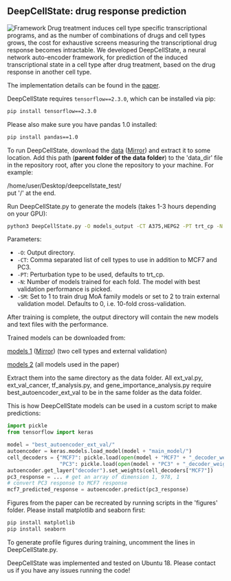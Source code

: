 ## DeepCellState: drug response prediction
![Framework](framework.png)
Drug treatment induces cell type specific transcriptional programs, and as the number of combinations of drugs and cell types grows, the cost for exhaustive screens measuring the transcriptional drug response becomes intractable. We developed DeepCellState, a neural network auto-encoder framework, for prediction of the induced transcriptional state in a cell type after drug treatment, based on the drug response in another cell type.

The implementation details can be found in the [paper](https://doi.org/10.1101/2020.12.14.422792).

DeepCellState requires ```tensorflow==2.3.0```, which can be installed via pip:
```sh
pip install tensorflow==2.3.0
```

Please also make sure you have pandas 1.0 installed:
```sh
pip install pandas==1.0
```

To run DeepCellState, download the [data](https://www.dropbox.com/s/merj99vfp4fpdg2/DeepCellState_data.zip?dl=1) ([Mirror](https://drive.google.com/file/d/1lGnUANHpKU33pEvl7meEEVMG7wJM1Th1/view?usp=sharing)) and extract it to some location. Add this path (**parent folder of the data folder**) to the 'data_dir' file in the repository root, after you clone the repository to your machine. 
For example:

/home/user/Desktop/deepcellstate_test/   
put '/' at the end. 

Run DeepCellState.py to generate the models (takes 1-3 hours depending on your GPU):
```sh
python3 DeepCellState.py -O models_output -CT A375,HEPG2 -PT trt_cp -N 1 -SM 0
```
Parameters:
- ```-O```: Output directory.
- ```-CT```: Comma separated list of cell types to use in addition to MCF7 and PC3.
- ```-PT```: Perturbation type to be used, defaults to trt_cp. 
- ```-N```: Number of models trained for each fold. The model with best validation performance is picked.
- ```-SM```: Set to 1 to train drug MoA family models or set to 2 to train external validation model. Defaults to 0, i.e. 10-fold cross-validation.

After training is complete, the output directory will contain the new models and text files with the performance.

Trained models can be downloaded from:

[models 1](https://www.dropbox.com/s/7c77tzxaefhom2d/DeepCellState_models.zip?dl=1) ([Mirror](https://drive.google.com/file/d/14__66BjjDTyB19p0NbK3r_eNOujV_60Z/view?usp=sharing)) (two cell types and external validation)

[models 2](https://drive.google.com/file/d/1SHHTXpJBZoBhwqK0vvlw9bmwhPv16K3n/view?usp=sharing) (all models used in the paper)


Extract them into the same directory as the data folder. All ext_val.py, ext_val_cancer, tf_analysis.py, and gene_importance_analysis.py require best_autoencoder_ext_val to be in the same folder as the data folder. 

This is how DeepCellState models can be used in a custom script to make predictions:

```python
import pickle
from tensorflow import keras

model = "best_autoencoder_ext_val/"
autoencoder = keras.models.load_model(model + "main_model/")
cell_decoders = {"MCF7": pickle.load(open(model + "MCF7" + "_decoder_weights", "rb")),
                 "PC3": pickle.load(open(model + "PC3" + "_decoder_weights", "rb"))}
autoencoder.get_layer("decoder").set_weights(cell_decoders["MCF7"])
pc3_response = ... # get an array of dimension 1, 978, 1
# convert PC3 response to MCF7 response
mcf7_predicted_response = autoencoder.predict(pc3_response) 
```

Figures from the paper can be recreated by running scripts in the 'figures' folder. Please install matplotlib and seaborn first:
```sh
pip install matplotlib
pip install seaborn
```

To generate profile figures during training, uncomment the lines in DeepCellState.py.

DeepCellState was implemented and tested on Ubuntu 18. Please contact us if you have any issues running the code!